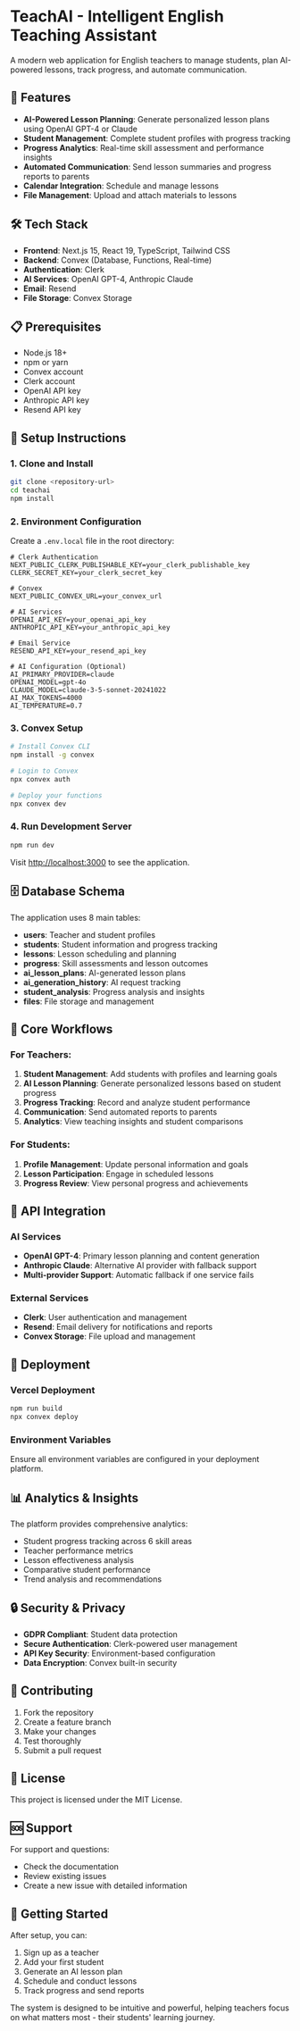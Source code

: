 # TeachAI - Intelligent English Teaching Assistant

A modern web application for English teachers to manage students, plan AI-powered lessons, track progress, and automate communication.

## 🚀 Features

- **AI-Powered Lesson Planning**: Generate personalized lesson plans using OpenAI GPT-4 or Claude
- **Student Management**: Complete student profiles with progress tracking
- **Progress Analytics**: Real-time skill assessment and performance insights
- **Automated Communication**: Send lesson summaries and progress reports to parents
- **Calendar Integration**: Schedule and manage lessons
- **File Management**: Upload and attach materials to lessons

## 🛠 Tech Stack

- **Frontend**: Next.js 15, React 19, TypeScript, Tailwind CSS
- **Backend**: Convex (Database, Functions, Real-time)
- **Authentication**: Clerk
- **AI Services**: OpenAI GPT-4, Anthropic Claude
- **Email**: Resend
- **File Storage**: Convex Storage

## 📋 Prerequisites

- Node.js 18+ 
- npm or yarn
- Convex account
- Clerk account
- OpenAI API key
- Anthropic API key
- Resend API key

## 🔧 Setup Instructions

### 1. Clone and Install

```bash
git clone <repository-url>
cd teachai
npm install
```

### 2. Environment Configuration

Create a `.env.local` file in the root directory:

```env
# Clerk Authentication
NEXT_PUBLIC_CLERK_PUBLISHABLE_KEY=your_clerk_publishable_key
CLERK_SECRET_KEY=your_clerk_secret_key

# Convex
NEXT_PUBLIC_CONVEX_URL=your_convex_url

# AI Services
OPENAI_API_KEY=your_openai_api_key
ANTHROPIC_API_KEY=your_anthropic_api_key

# Email Service
RESEND_API_KEY=your_resend_api_key

# AI Configuration (Optional)
AI_PRIMARY_PROVIDER=claude
OPENAI_MODEL=gpt-4o
CLAUDE_MODEL=claude-3-5-sonnet-20241022
AI_MAX_TOKENS=4000
AI_TEMPERATURE=0.7
```

### 3. Convex Setup

```bash
# Install Convex CLI
npm install -g convex

# Login to Convex
npx convex auth

# Deploy your functions
npx convex dev
```

### 4. Run Development Server

```bash
npm run dev
```

Visit [http://localhost:3000](http://localhost:3000) to see the application.

## 🗄 Database Schema

The application uses 8 main tables:

- **users**: Teacher and student profiles
- **students**: Student information and progress tracking
- **lessons**: Lesson scheduling and planning
- **progress**: Skill assessments and lesson outcomes
- **ai_lesson_plans**: AI-generated lesson plans
- **ai_generation_history**: AI request tracking
- **student_analysis**: Progress analysis and insights
- **files**: File storage and management

## 🎯 Core Workflows

### For Teachers:
1. **Student Management**: Add students with profiles and learning goals
2. **AI Lesson Planning**: Generate personalized lessons based on student progress
3. **Progress Tracking**: Record and analyze student performance
4. **Communication**: Send automated reports to parents
5. **Analytics**: View teaching insights and student comparisons

### For Students:
1. **Profile Management**: Update personal information and goals
2. **Lesson Participation**: Engage in scheduled lessons
3. **Progress Review**: View personal progress and achievements

## 🔌 API Integration

### AI Services
- **OpenAI GPT-4**: Primary lesson planning and content generation
- **Anthropic Claude**: Alternative AI provider with fallback support
- **Multi-provider Support**: Automatic fallback if one service fails

### External Services
- **Clerk**: User authentication and management
- **Resend**: Email delivery for notifications and reports
- **Convex Storage**: File upload and management

## 🚀 Deployment

### Vercel Deployment
```bash
npm run build
npx convex deploy
```

### Environment Variables
Ensure all environment variables are configured in your deployment platform.

## 📊 Analytics & Insights

The platform provides comprehensive analytics:
- Student progress tracking across 6 skill areas
- Teacher performance metrics
- Lesson effectiveness analysis
- Comparative student performance
- Trend analysis and recommendations

## 🔒 Security & Privacy

- **GDPR Compliant**: Student data protection
- **Secure Authentication**: Clerk-powered user management
- **API Key Security**: Environment-based configuration
- **Data Encryption**: Convex built-in security

## 🤝 Contributing

1. Fork the repository
2. Create a feature branch
3. Make your changes
4. Test thoroughly
5. Submit a pull request

## 📝 License

This project is licensed under the MIT License.

## 🆘 Support

For support and questions:
- Check the documentation
- Review existing issues
- Create a new issue with detailed information

## 🎉 Getting Started

After setup, you can:
1. Sign up as a teacher
2. Add your first student
3. Generate an AI lesson plan
4. Schedule and conduct lessons
5. Track progress and send reports

The system is designed to be intuitive and powerful, helping teachers focus on what matters most - their students' learning journey.
